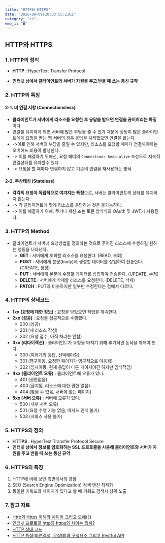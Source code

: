 ```yaml
---
title: "HTTP와 HTTPS"
date: "2020-09-09T20:33:55.216Z"
category: "cs"
emoji: "🖥️"
---
```


## HTTP와 HTTPS

### 1. HTTP의 정의

- **HTTP** : HyperText Transfer Protocol

- **인터넷 상에서 클라이언트와 서버가 자원을 주고 받을 때 쓰는 통신 규약**

### 2. HTTP의 특징

#### 2-1. 비 연결 지향 (Connectionsless)

- **클라이언트가 서버에게 리소스를 요청한 후 응답을 받으면 연결을 끊어버리는 특징**이다.
- 연결을 유지하게 되면 서버에 많은 부담을 줄 수 있기 때문에 상당히 많은 클라이언트에게 요청을 받는 웹 서버의 경우 응답을 처리했으면 연결을 끊는다.
- ->이로 인해 서버의 부담을 줄일 수 있지만, 리소스를 요청할 때마다 연결해야하는 오버헤드 비용이 발생한다.
- -> 이를 해결하기 위해선, 요청 헤더의 `Connection: keep-alive` 속성으로 지속적 연결상태를 유지할수 있다.
- -> 요청을 할 때마다 연결하지 않고 기존의 연결을 재사용하는 방식

#### 2-2. 무상태성 (Stateless)

- **각각의 요청이 독립적으로 여겨지는 특징**으로, 서버는 클라이언트의 상태를 유지하지 않는다.
- -> 각 클라이언트에 맞게 리소스를 응답하는 것은 불가능하다.
- -> 이를 해결하기 위해, 쿠키나 세션 또는 토큰 방식식의 OAuth 및 JWT가 사용된다.

### 3. HTTP의 Method

- 클라이언트가 서버에 요청방법을 정의하는 것으로 주어진 리소스에 수행하길 원하는 행동을 나타낸다.
  - **GET** : 서버에게 조회할 리소스를 요청한다. (READ, 조회)
  - **POST** : 서버에게 본문(body)에 생성할 데이터를 삽입하여 전송한다. (CREATE, 생성)
  - **PUT** : 서버에게 본문에 수정할 데이터를 삽입하여 전송한다. (UPDATE, 수정)
  - **DELETE** : 서버에게 삭제할 리소스를 요청한다. (DELETE, 삭제)
  - **PATCH** : PUT과 비슷하지만 일부만 수정한다는 점에서 다르다.

### 4. HTTP의 상태코드

- **1xx (요청에 대한 정보)** : 요청을 받았으면 작업을 계속한다.
- **2xx (성공)** : 요청을 성공적으로 수행했다.
  - 200 (성공)
  - 201 (새 리소스 작성)
  - 202 (요청 접수, 아직 처리는 안함)
- **3xx (리다이렉션)** : 클라이언트가 요청을 마치기 위해 추가적인 동작을 취해야 한다.
  - 300 (여러개의 응답, 선택해야함)
  - 301 (영구이동, 요청한 페이지가 영구적으로 이동됨)
  - 302 (임시이동, 현재 응답이 다른 페이지이긴 하지만 임식적임)
- **4xx (클라이언트 오류)** : 클라이언트에 오류가 있다.
  - 401 (권한없음)
  - 403 (금지됨, 리소스에 대한 권한 없음)
  - 404 (찾을 수 없음, 서버에 없는 페이지)
- **5xx (서버 오류)** : 서버에 오류가 있다.
  - 500 (내부 서버 오류)
  - 501 (요청 수행 기능 없음, 메서드 인식 불가)
  - 503 (서비스 사용 불가)

### 5. HTTPS의 정의

- **HTTPS** : HyperText Transfer Protocol Secure
- **인터넷 상에서 정보를 암호화하는 SSL 프로토콜을 사용해 클라이언트와 서버가 자원을 주고 받을 때 쓰는 통신 규약**

### 6. HTTPS의 특징

1. HTTP에 비해 보안 측면에서의 강점
2. SEO (Search Engine Optimization) 검색 엔진 최적화
3. 동일한 키워드의 페이지가 있다고 할 때 키워드 검색시 상위 노출

### 7. 참고 자료

- [Http와 Https 이해와 차이점 그리고 오해(?)](https://jeong-pro.tistory.com/89)
- [인터넷 프로토콜 http와 https의 차이는 뭘까?](https://post.naver.com/viewer/postView.nhn?volumeNo=16561296&memberNo=1834)
- [HTTP 상태 코드](https://ko.wikipedia.org/wiki/HTTP_%EC%83%81%ED%83%9C_%EC%BD%94%EB%93%9C)
- [HTTP 특성(비연결성, 무상태)과 구성요소 그리고 Restful API](https://victorydntmd.tistory.com/286)

